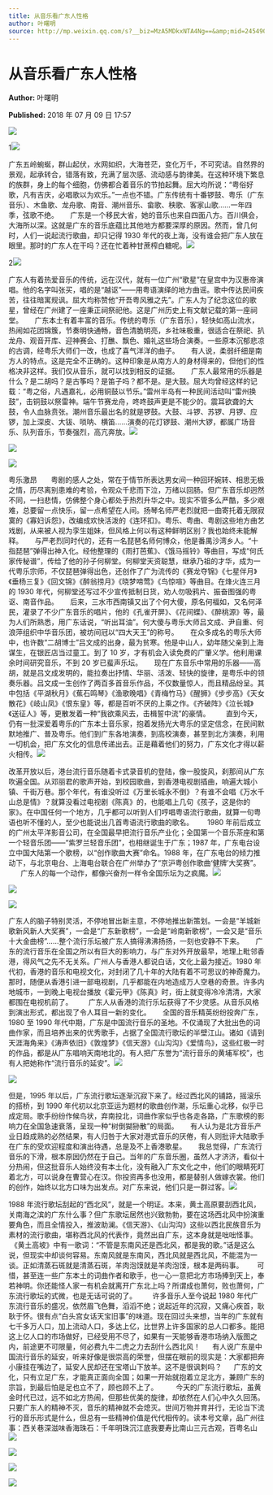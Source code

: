 ```yaml
---
title: 从音乐看广东人性格
author: 叶曙明
source: http://mp.weixin.qq.com/s?__biz=MzA5MDkxNTA4Ng==&amp;mid=2454907225&amp;idx=1&amp;sn=5013dc10b8dee0299b472fc218a4313c&amp;chksm=87a22138b0d5a82ed3b624ba2c337bdca5671b67ae389bc085bbe38319b5076d5c26031bdd11#rd
---
```


# 从音乐看广东人性格

**Author:** 叶曙明

**Published:** 2018 年 07 月 09 日 17:57

![](https://mmbiz.qpic.cn/mmbiz_jpg/PJWG74pLsMZEKkwfddKSPqfAonfgYg8RDDQU33B5RGibrvgOfia7hHf8PP8aFUUbaBWmlrBVtNPEmYI6C1GrGvRg/640?wx_fmt=jpeg)

1![](https://mmbiz.qpic.cn/mmbiz_gif/Ljib4So7yuWiaEtEsMQ8oyLNjKFkmiblGZ1Jag362V2byY6pXMwwwbg8CSre4BkIupvYZlQZib2v8KWFRXVktwWIvg/640?wx_fmt=gif)

广东五岭蜿蜒，群山起伏，水网如织，大海苍茫，变化万千，不可究诘。自然界的景观，起承转合，错落有致，充满了层次感、流动感与韵律美。在这种环境下繁息的族群，身上的每个细胞，仿佛都合着音乐的节拍起舞。屈大均所说：“粤俗好歌，凡有吉庆，必唱歌以为欢乐。”一点也不错。广东传统有十番锣鼓、粤乐（广东音乐）、木鱼歌、龙舟歌、南音、潮州音乐、畲歌、秧歌、客家山歌……一年四季，弦歌不绝。      广东是一个移民大省，她的音乐也来自四面八方。百川俱会，大海所以深。这就是广东的音乐底蕴比其他地方都要深厚的原因。然而，曾几何时，人们一说起流行歌曲，却只记得 1930 年代的夜上海，没有谁会把广东人放在眼里。那时的广东人在干吗？还在忙着种甘蔗榨白糖呢。![](https://mmbiz.qpic.cn/mmbiz_jpg/PJWG74pLsMZEKkwfddKSPqfAonfgYg8RgN8yNFQUhgn1ZgXRuYKL0TO7fFEBLC0ln4kAdNaadJV3HQbBIdFibfQ/640?wx_fmt=jpeg)

2![](https://mmbiz.qpic.cn/mmbiz_png/Ljib4So7yuWgPw0GnXibJIy6rUpLNCBZDt0xXJWqyDptQLJDtjMrohibZXRdzqeVeib8N4ftT7ewibF05VyF93xhJGg/640?wx_fmt=png)

广东人有着热爱音乐的传统，远在汉代，就有一位广州“歌星”在皇宫中为汉惠帝演唱。他的名字叫张买，唱的是“越讴”——用粤语演绎的地方曲谣。歌中传达民间疾苦，往往暗寓规讽。屈大均称赞他“开吾粤风雅之先”。广东人为了纪念这位的歌星，曾经在广州建了一座秉正祠祭祀他。这是广州历史上有文献记载的第一座祠堂。      广东本土有着丰富的音乐。传统的粤乐（广东音乐），轻快如高山流水，热闹如花团锦簇，节奏明快通畅，音色清脆明亮，乡社味极重，很适合在祭祀、扒龙舟、观音开库、迎神赛会、打醮、飘色、婚礼这些场合演奏。一些原本沉郁悲凉的古调，经粤乐大师们一改，也成了喜气洋洋的曲子。      有人说，柔弱纤细是南方人的特点。这是完全不正确的。这种印象是从南方人的身材得来的，但他们的性格决非这样。我们仅从音乐，就可以找到相反的证据。      广东人最常用的乐器是什么？是二胡吗？是古筝吗？是笛子吗？都不是。是大鼓。屈大均曾经这样的记载：“粤之俗，凡遇嘉礼，必用铜鼓以节乐。”雷州半岛有一种民间活动叫“雷州换鼓”，击铜鼓以祭雷神。端午节赛龙舟，咚咚鼓声更是不能少的。震耳欲聋的大鼓，令人血脉贲张。潮州音乐最出名的就是锣鼓。大鼓、斗锣、苏锣、月锣、应锣，加上深皮、大钹、唢呐、横笛……演奏的花灯锣鼓、潮州大锣，都属广场音乐、队列音乐，节奏强烈，高亢奔放。![](https://mmbiz.qpic.cn/mmbiz_jpg/PJWG74pLsMZEKkwfddKSPqfAonfgYg8RgN8yNFQUhgn1ZgXRuYKL0TO7fFEBLC0ln4kAdNaadJV3HQbBIdFibfQ/640?wx_fmt=jpeg)

![](https://mmbiz.qpic.cn/mmbiz_jpg/PJWG74pLsMZEKkwfddKSPqfAonfgYg8Rjva6l0O8DbKx2hZXT8ew0AVMclRkhYspEcUpkbOgJStNneSVnUg6tg/640?wx_fmt=jpeg)

![](https://mmbiz.qpic.cn/mmbiz_png/Ljib4So7yuWgPw0GnXibJIy6rUpLNCBZDtCDqB3mBqqx1w1kMjyNR8bibtFp5PdGffiaBV0pIOORdicSEPjstYBxl0w/640?wx_fmt=png)

粤乐激昂       粤剧的感人之处，常在于情节所表达男女间一种回环婉转、相思无极之情，历尽离别患难的考验，令观众千悲而下泣，万绪以回肠。但广东音乐却迥然不同，一扫悲情，仿佛整个身心都处于热烈升华之中。现实不管多么严酷，多少艰难，总要留一点快乐，留一点希望在人间。扬琴名师严老烈就把一曲寄托着无限寂寞的《寡妇诉怨》，改编成欢快活泼的《连环扣》。粤乐、粤曲、粤剧这些地方曲艺戏剧，从来被人视为孪生姐妹，但风格上何以有这种鲜明区别？我也始终未能解释。      与严老烈同时代的，还有一名琵琶名师何博众，他是番禺沙湾乡人。“十指琵琶”弹得出神入化。经他整理的《雨打芭蕉》、《饿马摇铃》等曲目，写成“何氏家传秘谱”，传给了他的孙子何柳堂。何柳堂天资聪慧，继承乃祖的才华，成为一代粤乐宗师，不仅琵琶弹得出色，还创作了广为流传的《赛龙夺锦》《七星伴月》《垂杨三复》《回文锦》《醉翁捞月》《晓梦啼莺》《鸟惊喧》等曲目。在烽火连三月的 1930 年代，何柳堂还写过不少宣传抵制日货，劝人勿吸鸦片、振奋图强的粤讴、南音作品。      后来，三水市西南镇又出了个何大傻，原名何福如，又名何泽民，灌录了不少广东音乐的唱片，他的《孔雀开屏》、《花间蝶》、《醉桃源》等，最为人们所熟悉，用广东话说，“听出耳油”。何大傻与粤乐大师吕文成、尹自重、何浪萍组织中华音乐团，被坊间冠以“四大天王”的称号。      在众多成名的粤乐大师中，也许数“二胡博士”吕文成的出身，最为贫寒。他是中山人，幼年随父亲到上海谋生，在银匠店当过童工。到了 10 岁，才有机会入读免费的广肇义学。他利用课余时间研究音乐，不到 20 岁已蜚声乐坛。      现在广东音乐中常用的乐器——高胡，就是吕文成发明的，能拉奏出抒情、华丽、活泼、轻快的旋律，是粤乐中的领奏乐器。吕文成一生创作了两百多首音乐作品，不仅数量惊人，而且精品纷呈。其中包括《平湖秋月》《蕉石鸣琴》《渔歌晚唱》《青梅竹马》《醒狮》《步步高》《天女散花》《岐山凤》《恨东皇》等，都是百听不厌的上乘之作。《齐破阵》《泣长城》《送征人》等，更散发着一种“我欲乘风去，击楫誓中流”的豪情。        直到今天，仍有一批深爱着粤乐的广东本土音乐家，抱着发扬光大粤乐的坚定信念，在民间默默地推广、普及粤乐。他们到广东各地演奏，到高校演奏，甚至到北方演奏，利用一切机会，把广东文化的信息传递出去。正是藉着他们的努力，广东文化才得以薪火相传。![](https://mmbiz.qpic.cn/mmbiz_jpg/PJWG74pLsMZEKkwfddKSPqfAonfgYg8RgN8yNFQUhgn1ZgXRuYKL0TO7fFEBLC0ln4kAdNaadJV3HQbBIdFibfQ/640?wx_fmt=jpeg)

改革开放以后，港台流行音乐随着卡式录音机的登陆，像一股旋风，刹那间从广东吹遍全国。从邓丽君的歌声开始，到校园歌曲，到香港电视剧插曲，响遍大城小镇、千街万巷。那个年代，有谁没听过《万里长城永不倒》？有谁不会唱《万水千山总是情》？就算没看过电视剧《陈真》的，也能唱上几句《孩子，这是你的家》。在中国任何一个地方，几乎都可以听到人们哼唱粤语流行歌曲，就算一句粤语也听不懂的人，至少也能说出几首粤语流行歌曲的歌名。       1980 年前后成立的广州太平洋影音公司，在全国最早把流行音乐产业化；全国第一个音乐茶座和第一个轻音乐团——“紫罗兰轻音乐团”，也相继诞生于广东；1987 年，广东电台设立中国大陆第一个歌榜，以“创作歌曲大赛”命名。1988 年，在广东电台的倾力推动下，与北京电台、上海电台联合在广州举办了“京沪粤创作歌曲‘健牌’大奖赛”。        广东人的每一个动作，都像兴奋剂一样令全国乐坛为之疯魔。![](https://mmbiz.qpic.cn/mmbiz_jpg/PJWG74pLsMZEKkwfddKSPqfAonfgYg8Re8vAxHfkrC46B5CmrSppAFARONcoAzicLE2QO9DJ7ac6iaOsrkezAhGw/640?wx_fmt=jpeg)

![](https://mmbiz.qpic.cn/mmbiz_jpg/PJWG74pLsMZEKkwfddKSPqfAonfgYg8RTyv2iarIGwW5sfOm8b154ic7PtLRbjBSgcHyFKHWzpibgBOeaccNicFK8w/640?wx_fmt=jpeg)

![](https://mmbiz.qpic.cn/mmbiz_jpg/PJWG74pLsMZEKkwfddKSPqfAonfgYg8RXO0Z6zambZOJibfQYmvFgd9uY4W1P6iagSrIFPUChbDic8JzeX2a7XkqA/640?wx_fmt=jpeg)

广东人的脑子特别灵活，不停地冒出新主意，不停地推出新策划。一会是“羊城新歌新风新人大奖赛”，一会是“广东新歌榜”，一会是“岭南新歌榜”，一会又是“音乐十大金曲榜”……整个流行乐坛被广东人搞得沸沸扬扬，一刻也安静不下来。      广东的流行音乐在全国之所以有巨大的影响力，与广东对外开放最早，地理上毗邻香港，得风气之先不无关系。广州人与香港人都说白话，文化上最为接近。1980 年代初，香港的音乐和电视文化，对封闭了几十年的大陆有着不可思议的神奇魔力。那时，随便从香港引进一部电视剧，几乎都能在内地造成万人空巷的奇景。许多内地城市，一到晚上电视台播放《霍元甲》《陈真》时，街上就变得冷冷清清，大家都围在电视机前了。        广东人从香港的流行乐坛获得了不少灵感。从音乐风格到演出形式，都出现了令人耳目一新的变化。      全国的音乐精英纷纷投奔广东，1980 至 1990 年代中期，广东是中国流行音乐的圣地。不仅涌现了大批出色的词曲作家，而且培养出来的优秀歌手，占据了全国流行歌坛的半壁江山。诸如《请到天涯海角来》《涛声依旧》《敦煌梦》《信天游》《山沟沟》《爱情鸟》，这些红极一时的作品，都是从广东唱响天南地北的。有人把广东誉为“流行音乐的黄埔军校”，也有人把她称作“流行音乐的延安”。![](https://mmbiz.qpic.cn/mmbiz_jpg/PJWG74pLsMZEKkwfddKSPqfAonfgYg8RXO0Z6zambZOJibfQYmvFgd9uY4W1P6iagSrIFPUChbDic8JzeX2a7XkqA/640?wx_fmt=jpeg)

![](https://mmbiz.qpic.cn/mmbiz_png/Ljib4So7yuWjfASGrLhMqaStbcDo8h6dQCBLiawicoLhOQU6nibT5yjt5Fv4Vs9ZtN5iaW4NEHReS3hN4PZfcibn3V2g/640?wx_fmt=png)

但是，1995 年以后，广东流行歌坛逐渐沉寂下来了。经过西北风的铺路，摇滚乐的搭桥，到 1990 年代初以北京亚运为题材的歌曲创作潮，乐坛重心北移，似乎已成定局。歌手纷纷作候鸟状，弃南投北，词曲作家似乎也各走各路，广东歌榜的影响力在全国急速衰落，呈现一种“树倒猢狲散”的局面。      有人认为是北方音乐产业日趋成熟的必然结果，有人归咎于大家对港式音乐的厌倦，有人则批评大陆歌手在广东的受欢迎程度和演出待遇，总是及不上香港歌星。      我总觉得，广东流行音乐的下滑，根本原因仍然在于自己。当年的广东音乐圈，虽然人才济济，看似十分热闹，但这批音乐人始终没有本土化，没有融入广东文化之中，他们的眼睛死盯着北方，可以说身在曹营心在汉。你投资再多也没用，都是替别人做嫁衣裳。他们的创作，始终以北方口味为出发点。对广东来说，他们只是一群过客。![](https://mmbiz.qpic.cn/mmbiz_jpg/PJWG74pLsMZEKkwfddKSPqfAonfgYg8RubVWj8pWhic6W6nicNxCCjIl6EETSss4DAzIHASHQ36l5fbqHo2iaSZIQ/640?wx_fmt=jpeg)

1988 年流行歌坛刮起的“西北风”，就是一个明证。本来，黄土高原要刮西北风，关南海之滨的广东什么事？但广东歌坛居然也兴致勃勃，要在这场西北风中扮演重要角色，而且全情投入，推波助澜。《信天游》、《山沟沟》这些以西北民族音乐为素材的流行歌曲，堪称西北风的代表作，竟然出自广东，这本身就是咄咄怪事。     《黄土高坡》中有一歌词：“不管是东南风还是西北风，都是我的歌。”话是这么说，但现实中却谈何容易。东南风就是东南风，西北风就是西北风，不能混为一谈。正如清蒸石斑就是清蒸石斑，羊肉泡馍就是羊肉泡馍，根本是两码事。       可惜，甚至连一些广东本土的词曲作者和歌手，也一心一意把北方市场捧到天上，奉若神明。你还能怪人家一有机会就离开广东北上吗？所谓成也萧何，败也萧何，广东流行歌坛的式微，也是无话可说的了。        许多音乐人至今说起 1980 年代广东流行音乐的盛况，依然眉飞色舞，滔滔不绝；说起近年的沉寂，又痛心疾首，耿耿于怀。很有点“白头宫女话天宝旧事”的味道。现在回过头来想，当年的广东就有七千多万人口，加上流动人口，多达上亿，比世界上许多国家的总人口都多。能把这上亿人口的市场做好，已经受用不尽了，如果有一天能够香港市场纳入版图之内，前途更不可限量，何必费九牛二虎之力去刮什么西北风！      有人说广东是中国流行音乐的延安，听来好像是很崇高的荣誉，但摆在眼前的现实是：大家都把奔小康挂在嘴边了，延安人民却还在宝塔山下放羊。这不是很讽刺吗？      广东的文化，只有立足广东，才能真正面向全国；如果一开始就抱着立足北方，兼顾广东的宗旨，到最后怕是足也立不了，顾也顾不上了。         今天的广东流行歌坛，虽黄金时代已过，远不如北方热闹，但那些优美的旋律，却依然在人们心中久久回荡。只要广东人的精神不灭，音乐的精神就不会熄灭。世间万物并育并行，无论当下流行的音乐形式是什么，但总有一些精神价值是代代相传的。读本号文章，品广州往事：西关巷深滋味香海珠石：千年明珠沉江底我要寿比南山三元古观，百粤名山![](https://mmbiz.qpic.cn/mmbiz_jpg/PJWG74pLsMZEKkwfddKSPqfAonfgYg8RicwiaYiaQ5p1WEyteOxTs57RjgzVhMz1u6UO4saJNTS9l8xFpAhCGyzPA/640?wx_fmt=jpeg)

![](https://mmbiz.qpic.cn/mmbiz_jpg/PJWG74pLsMZEKkwfddKSPqfAonfgYg8Rr4IAsZUfjj9lJ1yWMMXyQmwddfvefqManrHofiaexCg8hpXEC7YgmmQ/640?wx_fmt=jpeg)

![](https://mmbiz.qpic.cn/mmbiz_jpg/Ljib4So7yuWjcdqu442ReJV66YBRzzZ2JS8oVfzHu8rm8GjpgOv6xJuMr5bxsQwPttQrw9dsmxMJURibGlPEIsug/640?wx_fmt=jpeg)

![](https://mmbiz.qpic.cn/mmbiz_jpg/PJWG74pLsMZEKkwfddKSPqfAonfgYg8R7ACFu4zXDXLRqdQGyS7Piczy55U7Enx38KXFw4Qib2HAjbV2DCDQHJPA/640?wx_fmt=jpeg)
